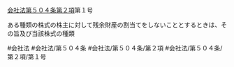 [会社法第５０４条第２項](会社法＿＿＿＿第５０４条第２項)第１号

ある種類の株式の株主に対して残余財産の割当てをしないこととするときは、その旨及び当該株式の種類


#会社法
#会社法/第５０４条
#会社法/第５０４条/第２項
#会社法/第５０４条/第２項/第１号
